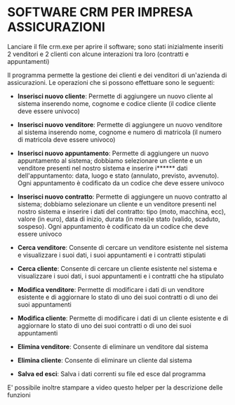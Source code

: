 # SOFTWARE CRM PER IMPRESA ASSICURAZIONI

Lanciare il file crm.exe per aprire il software; sono stati inizialmente inseriti 2 venditori e 2 clienti con alcune interazioni tra loro (contratti e appuntamenti)

Il programma permette la gestione dei clienti e dei venditori di un'azienda di assicurazioni. Le operazioni che si possono effettuare sono le seguenti:


- **Inserisci nuovo cliente**: Permette di aggiungere un nuovo cliente al sistema inserendo nome, cognome e codice cliente (il codice cliente deve essere univoco)

- **Inserisci nuovo venditore**: Permette di aggiungere un nuovo venditore al sistema inserendo nome, cognome e numero di matricola (il numero di matricola deve essere univoco)

- **Inserisci nuovo appuntamento**: Permette di aggiungere un nuovo appuntamento al sistema; dobbiamo selezionare un cliente e un venditore presenti nel nostro sistema e inserire i****** dati dell'appuntamento: data, luogo e stato (annulato, previsto, avvenuto). Ogni appuntamento è codificato da un codice che deve essere univoco
	
- **Inserisci nuovo contratto**: Permette di aggiungere un nuovo contratto al sistema; dobbiamo selezionare un cliente e un venditore presenti nel nostro sistema e inserire i dati del contratto: tipo (moto, macchina, ecc), valore (in euro), data di inizio, durata (in mesi)e stato (valido, scaduto, sospeso). Ogni appuntamento è codificato da un codice che deve essere univoco

- **Cerca venditore**: Consente di cercare un venditore esistente nel sistema e visualizzare i suoi dati, i suoi appuntamenti e i contratti stipulati

- **Cerca cliente**: Consente di cercare un cliente esistente nel sistema e visualizzare i suoi dati, i suoi appuntamenti e i contratti che ha stipulato

- **Modifica venditore**: Permette di modificare i dati di un venditore esistente e di aggiornare lo stato di uno dei suoi contratti o di uno dei suoi appuntamenti

- **Modifica cliente**: Permette di modificare i dati di un cliente esistente e di aggiornare lo stato di uno dei suoi contratti o di uno dei suoi appuntamenti

- **Elimina venditore**: Consente di eliminare un venditore dal sistema

- **Elimina cliente**: Consente di eliminare un cliente dal sistema

- **Salva ed esci**: Salva i dati correnti su file ed esce dal programma


E' possibile inoltre stampare a video questo helper per la descrizione delle funzioni
